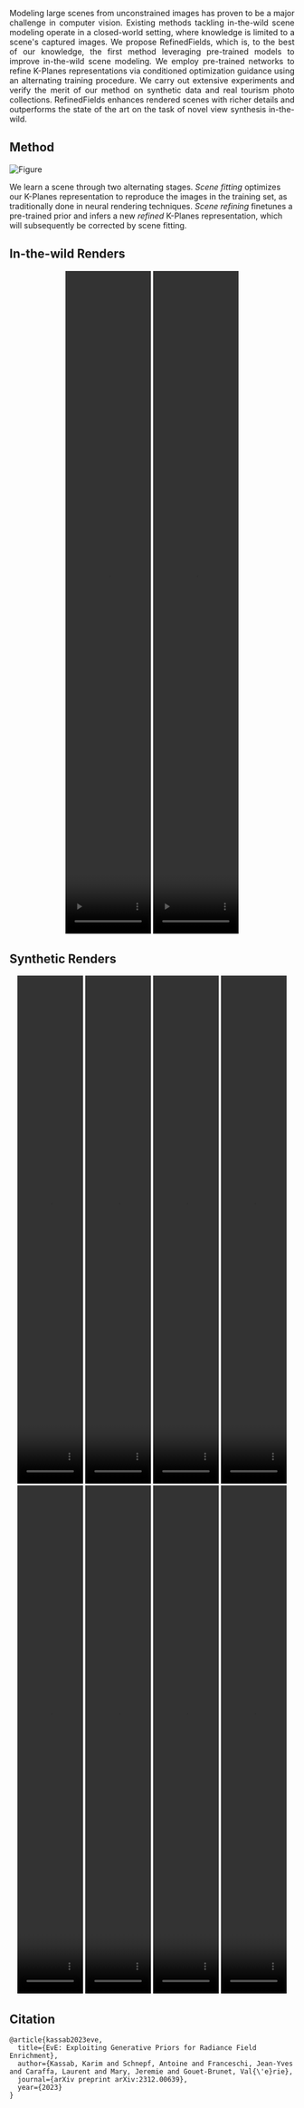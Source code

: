 <p align="justify">Modeling large scenes from unconstrained images has proven to be a major challenge in computer vision.
Existing methods tackling in-the-wild scene modeling operate in a closed-world setting, where knowledge is limited to a scene's captured images.
We propose RefinedFields, which is, to the best of our knowledge, the first method leveraging pre-trained models to improve in-the-wild scene modeling.
We employ pre-trained networks to refine K-Planes representations via conditioned optimization guidance using an alternating training procedure.
We carry out extensive experiments and verify the merit of our method on synthetic data and real tourism photo collections.
RefinedFields enhances rendered scenes with richer details and outperforms the state of the art on the task of novel view synthesis in-the-wild.</p>

## Method
![Figure](assets/css/schema.svg)

We learn a scene through two alternating stages.
_Scene fitting_ optimizes our K-Planes representation to reproduce the images in the training set, as traditionally done in neural rendering techniques.
_Scene refining_ finetunes a pre-trained prior and infers a new _refined_ K-Planes representation, which will subsequently be corrected by scene fitting.

## In-the-wild Renders
<center>
    <div>
<!--         <video width="30%" height="30%" autoplay muted loop playsinline>
            <source src="assets/css/brandenburg.mp4" type="video/mp4" style="display: inline-block;">
            Your browser does not support the video tag.
        </video> -->
        <video width="30%" height="30%" autoplay muted loop playsinline>
            <source src="assets/css/sacre.mp4" type="video/mp4" style="display: inline-block;">
            Your browser does not support the video tag.
        </video>
        <video width="30%" height="30%" autoplay muted loop playsinline>
            <source src="assets/css/trevi.mp4" type="video/mp4" style="display: inline-block;">
            Your browser does not support the video tag.
        </video>
    </div>
</center>

## Synthetic Renders
<center>
    <div>
        <video width="23%" height="23%" autoplay muted loop playsinline>
            <source src="assets/css/chair.mp4" type="video/mp4" style="display: inline-block;">
            Your browser does not support the video tag.
        </video>
        <video width="23%" height="23%" autoplay muted loop playsinline>
            <source src="assets/css/drums.mp4" type="video/mp4" style="display: inline-block;">
            Your browser does not support the video tag.
        </video>
        <video width="23%" height="23%" autoplay muted loop playsinline>
            <source src="assets/css/ficus.mp4" type="video/mp4" style="display: inline-block;">
            Your browser does not support the video tag.
        </video>
        <video width="23%" height="23%" autoplay muted loop playsinline>
            <source src="assets/css/hotdog.mp4" type="video/mp4" style="display: inline-block;">
            Your browser does not support the video tag.
        </video>
    </div>
    <div>
        <video width="23%" height="23%" autoplay muted loop playsinline>
            <source src="assets/css/lego.mp4" type="video/mp4" style="display: inline-block;">
            Your browser does not support the video tag.
        </video>
        <video width="23%" height="23%" autoplay muted loop playsinline>
            <source src="assets/css/materials.mp4" type="video/mp4" style="display: inline-block;">
            Your browser does not support the video tag.
        </video>
        <video width="23%" height="23%" autoplay muted loop playsinline>
            <source src="assets/css/mic.mp4" type="video/mp4" style="display: inline-block;">
            Your browser does not support the video tag.
        </video>
        <video width="23%" height="23%" autoplay muted loop playsinline>
            <source src="assets/css/ship.mp4" type="video/mp4" style="display: inline-block;">
            Your browser does not support the video tag.
        </video>
    </div>
</center>

## Citation
```
@article{kassab2023eve,
  title={EvE: Exploiting Generative Priors for Radiance Field Enrichment},
  author={Kassab, Karim and Schnepf, Antoine and Franceschi, Jean-Yves and Caraffa, Laurent and Mary, Jeremie and Gouet-Brunet, Val{\'e}rie},
  journal={arXiv preprint arXiv:2312.00639},
  year={2023}
}
```
